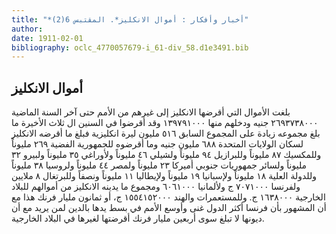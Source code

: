 ```yaml
---
title: "*أخبار وأفكار : أموال الانكليز*. المقتبس 6(2)"
author: 
date: 1911-02-01
bibliography: oclc_4770057679-i_61-div_58.d1e3491.bib
---
```




##  أموال الانكليز 


 بلغت الأموال التي أقرضها الانكليز إلى غيرهم من الأمم حتى آخر السنة الماضية  ٢٦٩٣٧٣٨٠٠٠  جنيه ودخلهم منها  ١٣٩٧٩١٠٠٠  وقد أقرضوا في السنين ال  ثلاث  الأخيرة ما بلغ مجموعه زيادة على المجموع السابق  ٥١٦  مليون ليرة انكليزية فبلغ   ما أقرضه الانكليز لسكان الولايات المتحدة  ٦٨٨  مليون جنيه وما أقرضوه للجمهورية الفضية  ٢٦٩  مليوناً وللمكسيك  ٨٧  مليوناً وللبرازيل  ٩٤  مليوناً ولشيلي  ٤٦  مليوناً ولأوراغي  ٣٥  مليوناً ولبيرو  ٣٢  مليوناً ولسائر جمهوريات جنوبي أميركا  ٢٣  مليوناً ولمصر  ٤٤  مليوناً ولروسيا  ٣٨  مليوناً وللدولة العلية  ١٨  مليوناً ولإسبانيا  ١٩  مليوناً ولإيطاليا  ١١  مليوناً ونصفاً وللبرتغال  ٨  ملايين ولفرنسا  ٧٠٧١٠٠٠  ج ولألمانيا  ٦٠٦١٠٠٠  ومجموع ما يدينه الانكليز من أموالهم للبلاد الخارجية  ١٦٣٨٠٠٠  ج. وللمستعمرات والهند  ١٥٥٤١٥٢٠٠٠  ج، أو  ثمانون  مليار فرنك هذا مع أن المشهور بأن فرنسا أكثر الدول غنى وأوسع الأمم في بسط يدها بالدين لمن يريد مع أن ديونها لا تبلغ سوى  أربعين  مليار فرنك أقرضتها لغيرها في البلاد الخارجية. 
